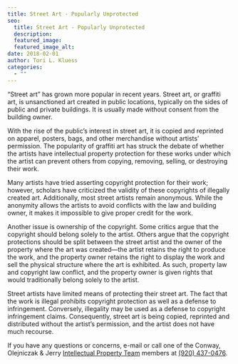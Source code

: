 ```yaml
---
title: Street Art - Popularly Unprotected
seo:
  title: Street Art - Popularly Unprotected
  description:
  featured_image:
  featured_image_alt:
date: 2018-02-01
author: Tori L. Kluess
categories:
  - ""
---
```


“Street art” has grown more popular in recent years. Street art, or graffiti art, is unsanctioned art created in public locations, typically on the sides of public and private buildings. It is usually made without consent from the building owner.

With the rise of the public’s interest in street art, it is copied and reprinted on apparel, posters, bags, and other merchandise without artists’ permission. The popularity of graffiti art has struck the debate of whether the artists have intellectual property protection for these works under which the artist can prevent others from copying, removing, selling, or destroying their work.

Many artists have tried asserting copyright protection for their work; however, scholars have criticized the validity of these copyrights of illegally created art. Additionally, most street artists remain anonymous. While the anonymity allows the artists to avoid conflicts with the law and building owner, it makes it impossible to give proper credit for the work.

Another issue is ownership of the copyright. Some critics argue that the copyright should belong solely to the artist. Others argue that the copyright protections should be split between the street artist and the owner of the property where the art was created—the artist retains the right to produce the work, and the property owner retains the right to display the work and sell the physical structure where the art is exhibited. As such, property law and copyright law conflict, and the property owner is given rights that would traditionally belong solely to the artist.

Street artists have limited means of protecting their street art. The fact that the work is illegal prohibits copyright protection as well as a defense to infringement. Conversely, illegality may be used as a defense to copyright infringement claims. Consequently, street art is being copied, reprinted and distributed without the artist’s permission, and the artist does not have much recourse.

If you have any questions or concerns, e-mail or call one of the Conway, Olejniczak & Jerry [Intellectual Property Team](/practice-areas/intellectual-property/) members at <a href="tel:920-437-0476">(920) 437-0476</a>.
